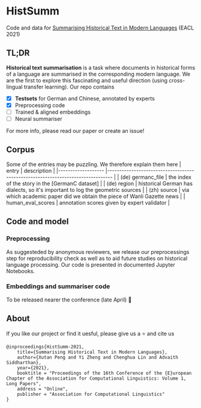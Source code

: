 # HistSumm
Code and data for [Summarising Historical Text in Modern Languages](https://arxiv.org/pdf/2101.10759.pdf) (EACL 2021)

## TL;DR
**Historical text summarisation** is a task where documents in historical forms of a language are summarised in the corresponding modern language. We are the first to explore this fascinating and useful direction (using cross-lingual transfer learning). Our repo contains
 - [x] **Testsets** for German and Chinese, annotated by experts
 - [x] Preprocessing code
 - [ ] Trained & aligned embeddings
 - [ ] Neural summariser
 
For more info, please read our paper or create an issue!

## Corpus
Some of the entries may be puzzling. We therefore explain them here
| entry             	| description                                                                    	|
|-------------------	|--------------------------------------------------------------------------------	|
| (de) germanc_file 	| the index of the story in the [GermanC dataset]                                	|
| (de) region       	| historical German has dialects, so it's important to log the geometric sources 	|
| (zh) source       	| via which academic paper did we obtain the piece of Wanli Gazette news         	|
| human_eval_scores 	| annotation scores given by expert validator                                    	|


## Code and model
### Preprocessing
As suggesteded by anonymous reviewers, we release our preprocessings step for reproducibility check as well as to aid future studies on historical language processing. Our code is presented in documented Jupyter Notebooks.

### Embeddings and summariser code
To be released nearer the conference (late April) :eyes:

## About
If you like our project or find it uesful, please give us a :star: and cite us
```
@inproceedings{HistSumm-2021,
    title={Summarising Historical Text in Modern Languages}, 
    author={Xutan Peng and Yi Zheng and Chenghua Lin and Advaith Siddharthan},
    year={2021},
    booktitle = "Proceedings of the 16th Conference of the {E}uropean Chapter of the Association for Computational Linguistics: Volume 1, Long Papers",
    address = "Online",
    publisher = "Association for Computational Linguistics"
}
```
